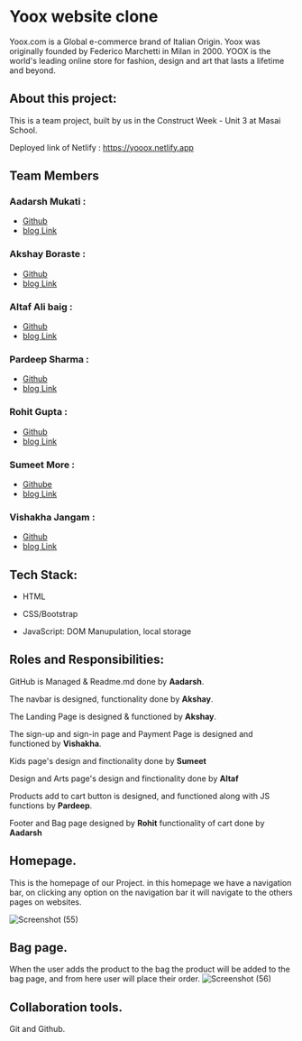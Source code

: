 # Yoox website clone
Yoox.com is a Global e-commerce brand of Italian Origin.
Yoox was originally founded by Federico Marchetti in Milan in 2000.
YOOX is the world's leading online store for fashion, design and art that lasts a lifetime and beyond.
## About this project:
This is a team project, built by us in the Construct Week - Unit 3 at Masai School. 

Deployed link of Netlify : https://yooox.netlify.app






 ## Team Members

### Aadarsh Mukati :
- [Github](https://github.com/aadarsh11433) 
- [blog Link]()

### Akshay Boraste :
- [Github](https://github.com/akbora1994)
-  [blog Link](https://medium.com/@akshayboraste778/e87b94ad701c)

### Altaf Ali baig :
- [Github](https://github.com/altaf100001)
- [blog Link]()

### Pardeep Sharma :
- [Github](https://github.com/shadow3012) 
- [blog Link]()

### Rohit Gupta :
- [Github](https://github.com/Rohit9894)
- [blog Link]()

### Sumeet More :
- [Githube](https://github.com/sumeetmore1997)
- [blog Link]()

### Vishakha Jangam :
- [Github](https://github.com/Vishakha-Jangam)
- [blog Link](https://medium.com/@vishakhavjangam/my-first-team-project-at-masai-school-bigbasket-clone-7a60c221b528)


 ## Tech Stack:
- HTML

- CSS/Bootstrap

- JavaScript: DOM Manupulation, local storage



 ## Roles and Responsibilities:
 
GitHub is Managed & Readme.md done by **Aadarsh**.

The navbar is designed, functionality done by **Akshay**.

The Landing Page is designed & functioned by **Akshay**.

The sign-up and sign-in page and Payment Page is designed and functioned by **Vishakha**.

Kids page's design and finctionality done by **Sumeet**

Design and Arts page's design and finctionality done by **Altaf**

Products add to cart button is designed, and functioned along with JS functions by **Pardeep**.

Footer and Bag page designed by **Rohit** functionality of cart done by **Aadarsh**

## Homepage.

This is the homepage of our Project. in this homepage we have a navigation bar, on clicking any option on the navigation bar it will navigate to the others pages on websites.

![Screenshot (55)](https://user-images.githubusercontent.com/92370651/167407173-5cf04c8f-d2b4-48cd-b65c-a40f6b70c4a6.png)




## Bag page.

When the user adds the product to the bag the product will be added to the bag page, and from here user will place their order.
![Screenshot (56)](https://user-images.githubusercontent.com/92370651/167412973-cdbcbb9b-466f-4642-9795-782c248d9488.png)


## Collaboration tools.

Git and Github.
